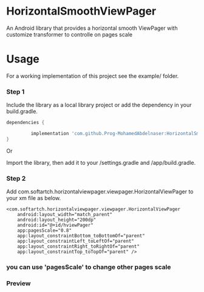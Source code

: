# HorizontalSmoothViewPager
An Android library that provides a horizontal smooth ViewPager with customize transformer to controlle on pages scale

# Usage
For a working implementation of this project see the example/ folder.

### Step 1

Include the library as a local library project or add the dependency in your build.gradle.

```groovy
dependencies {

	     implementation 'com.github.Prog-MohamedAbdelnaser:HorizontalSmoothViewPager:Tag'
}
```
Or

Import the library, then add it to your /settings.gradle and /app/build.gradle. 

### Step 2

Add com.softartch.horizontalviewpager.viewpager.HorizontalViewPager to your xm file  as below.

    <com.softartch.horizontalviewpager.viewpager.HorizontalViewPager
        android:layout_width="match_parent"
        android:layout_height="200dp"
        android:id="@+id/hviewPager"
        app:pagesScale="0.8"
        app:layout_constraintBottom_toBottomOf="parent"
        app:layout_constraintLeft_toLeftOf="parent"
        app:layout_constraintRight_toRightOf="parent"
        app:layout_constraintTop_toTopOf="parent" />

### you can use 'pagesScale' to change other pages scale

### Preview
